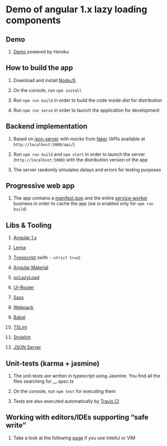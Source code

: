 Demo of angular 1.x lazy loading components
=========

## Demo 

1. [Demo](https://mc-angularjs-lazy-loading.herokuapp.com) powered by Heroku

## How to build the app

1. Download and install [NodeJS](https://nodejs.org/en/)

2. On the console, run ``npm install``

3. Run ``npm run build`` in order to build the code inside *dist* for distribution 

4. Run ``npm run serve`` in order to launch the application for development 
 
## Backend implementation 

1. Based on [json-server](https://github.com/typicode/json-server) with mocks from [faker](https://github.com/Marak/faker.js) (APIs available at `http://localhost:5000/api/`)

2. Run ``npm run build`` and ``npm start`` in order to launch the server (``http://localhost:5000``) with the distribution version of the app 

3. The server randomly simulates delays and errors for testing purposes

## Progressive web app 

1. The app contains a [manifest.json](https://developers.google.com/web/fundamentals/engage-and-retain/web-app-manifest/) and the entire [service-worker](https://developers.google.com/web/fundamentals/getting-started/primers/service-workers) business in order to cache the app (sw is enabled only for ``npm run build``)

## Libs & Tooling

1. [Angular 1.x](https://angularjs.org/)

2. [Lerna](https://lernajs.io/)

3. [Typescript](https://www.typescriptlang.org/) (with ``--strict true``) 

4. [Angular Material](https://material.angularjs.org/latest/) 

5. [ocLazyLoad](https://oclazyload.readme.io/)

6. [UI-Router](https://ui-router.github.io/) 

7. [Sass](http://sass-lang.com/) 

8. [Webpack](https://webpack.js.org/) 

9. [Babel](https://babeljs.io/) 

10. [TSLint](https://palantir.github.io/tslint/) 

11. [Stylelint](https://stylelint.io/) 

12. [JSON Server](https://github.com/typicode/json-server) 

## Unit-tests (karma + jasmine)

1. The unit-tests are written in typescript using Jasmine. You find all the files searching for *__.spec.ts*
 
2. On the console, run ``npm test`` for executing them 

3. Tests are also executed automatically by [Travis CI](https://travis-ci.com/)

## Working with editors/IDEs supporting “safe write”

1. Take a look at the following [page](https://webpack.github.io/docs/webpack-dev-server.html#working-with-editors-ides-supporting-safe-write) if you use IntelliJ or VIM 
